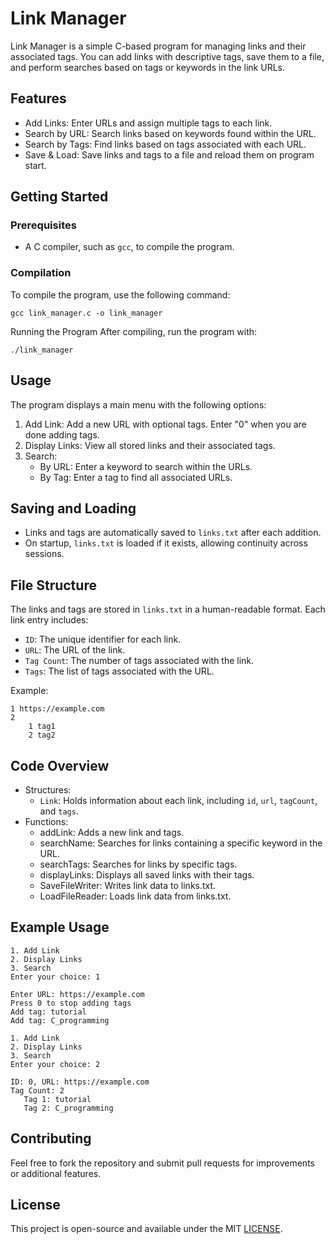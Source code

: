 # Link Manager

Link Manager is a simple C-based program for managing links and their associated tags. You can add links with descriptive tags, save them to a file, and perform searches based on tags or keywords in the link URLs.

## Features
- Add Links: Enter URLs and assign multiple tags to each link.
- Search by URL: Search links based on keywords found within the URL.
- Search by Tags: Find links based on tags associated with each URL.
- Save & Load: Save links and tags to a file and reload them on program start.

## Getting Started
### Prerequisites
- A C compiler, such as `gcc`, to compile the program.

### Compilation

To compile the program, use the following command:
```
gcc link_manager.c -o link_manager
```

Running the Program
After compiling, run the program with:
```
./link_manager
```

## Usage
The program displays a main menu with the following options:

1. Add Link: Add a new URL with optional tags. Enter "0" when you are done adding tags.
2. Display Links: View all stored links and their associated tags.
3. Search:
   - By URL: Enter a keyword to search within the URLs.
   - By Tag: Enter a tag to find all associated URLs.

## Saving and Loading
- Links and tags are automatically saved to `links.txt` after each addition.
- On startup, `links.txt` is loaded if it exists, allowing continuity across sessions.

## File Structure
The links and tags are stored in `links.txt` in a human-readable format. Each link entry includes:

- `ID`: The unique identifier for each link.
- `URL`: The URL of the link.
- `Tag Count`: The number of tags associated with the link.
- `Tags`: The list of tags associated with the URL.

Example:

```
1 https://example.com
2
    1 tag1
    2 tag2
```

## Code Overview
- Structures:
    - `Link`: Holds information about each link, including `id`, `url`, `tagCount`, and `tags`.
- Functions:
    - addLink: Adds a new link and tags.
    - searchName: Searches for links containing a specific keyword in the URL.
    - searchTags: Searches for links by specific tags.
    - displayLinks: Displays all saved links with their tags.
    - SaveFileWriter: Writes link data to links.txt.
    - LoadFileReader: Loads link data from links.txt.

## Example Usage
```
1. Add Link
2. Display Links
3. Search
Enter your choice: 1

Enter URL: https://example.com
Press 0 to stop adding tags
Add tag: tutorial
Add tag: C_programming

1. Add Link
2. Display Links
3. Search
Enter your choice: 2

ID: 0, URL: https://example.com
Tag Count: 2
   Tag 1: tutorial
   Tag 2: C_programming
```
## Contributing
Feel free to fork the repository and submit pull requests for improvements or additional features.

## License
This project is open-source and available under the MIT [LICENSE](LICENSE).

